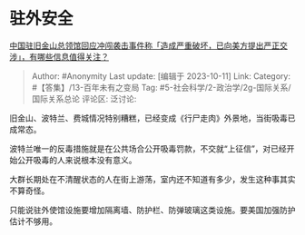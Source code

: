 # 驻外安全
[中国驻旧金山总领馆回应冲闯袭击事件称「造成严重破坏，已向美方提出严正交涉」，有哪些信息值得关注？](https://www.zhihu.com/question/625419345/answer/3243934835)

> Author: #Anonymity
> Last update: [编辑于 2023-10-11]
> Link:
> Category: #【答集】/13-百年未有之变局
> Tag: #5-社会科学/2-政治学/2g-国际关系/国际关系总论
> 评论区:
> 泛讨论:

旧金山、波特兰、费城情况特别糟糕，已经变成《行尸走肉》外景地，当街吸毒已成常态。

波特兰唯一的反毒措施就是在公共场合公开吸毒罚款，不交就“上征信”，对已经开始公开吸毒的人来说根本没有意义。

大群长期处在不清醒状态的人在街上游荡，室内还不知道有多少，发生这种事其实不算奇怪。

只能说驻外使馆设施要增加隔离墙、防护栏、防弹玻璃这类设施。要美国加强防护估计不够用。
